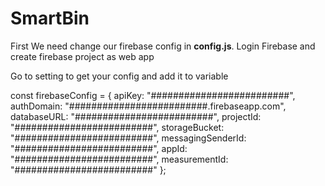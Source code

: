 # SmartBin
First We need change our firebase config in <b>config.js</b>.
Login Firebase and create firebase project as web app

Go to setting to get your config and add it to variable

const firebaseConfig = {
    apiKey: "#########################",
    authDomain: "#########################.firebaseapp.com",
    databaseURL: "#########################",
    projectId: "#########################",
    storageBucket: "#########################",
    messagingSenderId: "#########################",
    appId: "#########################",
    measurementId: "#########################"
};
